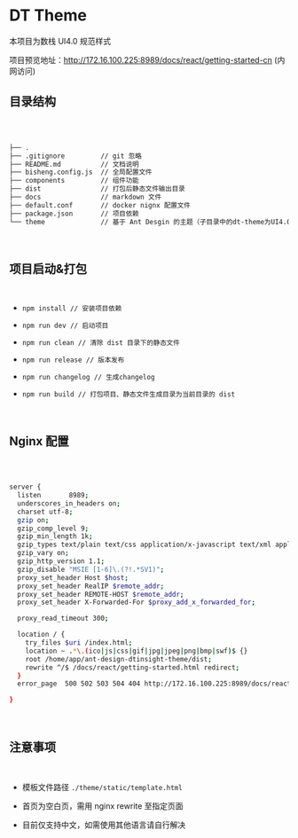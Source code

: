 # DT Theme

本项目为数栈 UI4.0 规范样式

项目预览地址：http://172.16.100.225:8989/docs/react/getting-started-cn (内网访问)

## 目录结构
<br/>

```bash

├── .
├── .gitignore         // git 忽略
├── README.md          // 文档说明
├── bisheng.config.js  // 全局配置文件
├── components         // 组件功能
├── dist               // 打包后静态文件输出目录
├── docs               // markdown 文件
├── default.conf       // docker nignx 配置文件
├── package.json       // 项目依赖
└── theme              // 基于 Ant Desgin 的主题（子目录中的dt-theme为UI4.0定制样式）

```
<br/>

## 项目启动&打包
<br/>


- `npm install // 安装项目依赖`

- `npm run dev // 启动项目`

- `npm run clean // 清除 dist 目录下的静态文件`

- `npm run release // 版本发布`

- `npm run changelog // 生成changelog`

- `npm run build // 打包项目、静态文件生成目录为当前目录的 dist`

<br/>

## Nginx 配置
<br/>

```bash

server {
  listen       8989;
  underscores_in_headers on;
  charset utf-8;
  gzip on;
  gzip_comp_level 9;
  gzip_min_length 1k;
  gzip_types text/plain text/css application/x-javascript text/xml application/xml application/xml+rss text/javascript application/json application/javascript;
  gzip_vary on;
  gzip_http_version 1.1;
  gzip_disable "MSIE [1-6]\.(?!.*SV1)";
  proxy_set_header Host $host;
  proxy_set_header RealIP $remote_addr;
  proxy_set_header REMOTE-HOST $remote_addr;
  proxy_set_header X-Forwarded-For $proxy_add_x_forwarded_for;

  proxy_read_timeout 300;

  location / {
    try_files $uri /index.html;
    location ~ .*\.(ico|js|css|gif|jpg|jpeg|png|bmp|swf)$ {}
    root /home/app/ant-design-dtinsight-theme/dist;
    rewrite ^/$ /docs/react/getting-started.html redirect;
  }
  error_page  500 502 503 504 404 http://172.16.100.225:8989/docs/react/getting-started.html;

}

```
<br/>

## 注意事项
<br/>

- 模板文件路径 `./theme/static/template.html`

- 首页为空白页，需用 nginx rewrite 至指定页面

- 目前仅支持中文，如需使用其他语言请自行解决
